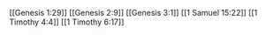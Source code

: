 [[Genesis 1:29]]
[[Genesis 2:9]]
[[Genesis 3:1]]
[[1 Samuel 15:22]]
[[1 Timothy 4:4]]
[[1 Timothy 6:17]]
